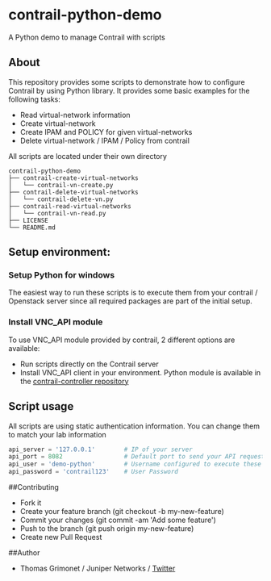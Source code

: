# contrail-python-demo
A Python demo to manage Contrail with scripts

## About
This repository provides some scripts to demonstrate how to configure Contrail by using Python library. It provides some basic examples for the following tasks:
- Read virtual-network information
- Create virtual-network
- Create IPAM and POLICY for given virtual-networks
- Delete virtual-network / IPAM / Policy from contrail

All scripts are located under their own directory
```
contrail-python-demo
├── contrail-create-virtual-networks
│   └── contrail-vn-create.py
├── contrail-delete-virtual-networks
│   └── contrail-delete-vn.py
├── contrail-read-virtual-networks
│   └── contrail-vn-read.py
├── LICENSE
└── README.md
```

## Setup environment:
### Setup Python for windows
The easiest way to run these scripts is to execute them from your contrail / Openstack server since all required packages are part of the initial setup.

### Install VNC_API module

To use VNC_API module provided by contrail, 2 different options are available:
- Run scripts directly on the Contrail server
- Install VNC_API client in your environment. Python module is available in the [contrail-controller repository](https://github.com/Juniper/contrail-controller/blob/master/src/api-lib/vnc_api.py)

## Script usage
All scripts are using static authentication information. You can change them to match your lab information

```python
api_server = '127.0.0.1'		# IP of your server
api_port = 8082					# Default port to send your API request
api_user = 'demo-python'		# Username configured to execute these scripts
api_password = 'contrail123'	# User Password
```

##Contributing

- Fork it
- Create your feature branch (git checkout -b my-new-feature)
- Commit your changes (git commit -am 'Add some feature')
- Push to the branch (git push origin my-new-feature)
- Create new Pull Request

##Author
* Thomas Grimonet / Juniper Networks / [Twitter](https://www.twitter.com/titom73)
